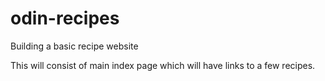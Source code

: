 # odin-recipes
Building a basic recipe website

This will consist of main index page which will have links to a few recipes. 